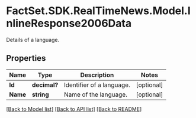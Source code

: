 # FactSet.SDK.RealTimeNews.Model.InlineResponse2006Data
Details of a language.

## Properties

Name | Type | Description | Notes
------------ | ------------- | ------------- | -------------
**Id** | **decimal?** | Identifier of a language. | [optional] 
**Name** | **string** | Name of the language. | [optional] 

[[Back to Model list]](../README.md#documentation-for-models) [[Back to API list]](../README.md#documentation-for-api-endpoints) [[Back to README]](../README.md)

